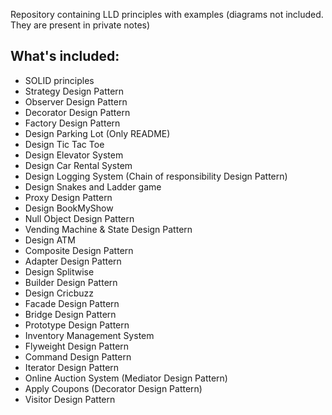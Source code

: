 Repository containing LLD principles with examples (diagrams not included. They are present in private notes)

## What's included:
- SOLID principles
- Strategy Design Pattern
- Observer Design Pattern
- Decorator Design Pattern
- Factory Design Pattern
- Design Parking Lot (Only README)
- Design Tic Tac Toe
- Design Elevator System
- Design Car Rental System
- Design Logging System (Chain of responsibility Design Pattern)
- Design Snakes and Ladder game
- Proxy Design Pattern
- Design BookMyShow
- Null Object Design Pattern
- Vending Machine & State Design Pattern
- Design ATM
- Composite Design Pattern
- Adapter Design Pattern
- Design Splitwise
- Builder Design Pattern
- Design Cricbuzz
- Facade Design Pattern
- Bridge Design Pattern
- Prototype Design Pattern
- Inventory Management System
- Flyweight Design Pattern
- Command Design Pattern
- Iterator Design Pattern
- Online Auction System (Mediator Design Pattern)
- Apply Coupons (Decorator Design Pattern)
- Visitor Design Pattern
